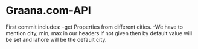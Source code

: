 # Graana.com-API
First commit includes:
-get Properties from different cities.
-We have to mention city, min, max in our headers if not given then by default value will be set and lahore will be the default city.
